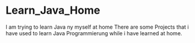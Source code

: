 # Learn_Java_Home
I am trying to learn Java ny myself at home
There are some Projects that i have used to learn Java Programmierung while i have learned at home.
